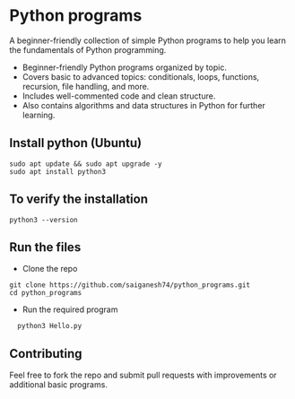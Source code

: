 # Python programs
A beginner-friendly collection of simple Python programs to help you learn the fundamentals of Python programming.
- Beginner-friendly Python programs organized by topic.
- Covers basic to advanced topics: conditionals, loops, functions, recursion, file handling, and more.
- Includes well-commented code and clean structure.
- Also contains algorithms and data structures in Python for further learning.

## Install python (Ubuntu)
```
sudo apt update && sudo apt upgrade -y
sudo apt install python3
```
## To verify the installation
```
python3 --version
```
## Run the files 
- Clone the repo
```
git clone https://github.com/saiganesh74/python_programs.git
cd python_programs
```
- Run the required program
```
  python3 Hello.py
```
## Contributing
Feel free to fork the repo and submit pull requests with improvements or additional basic programs.
